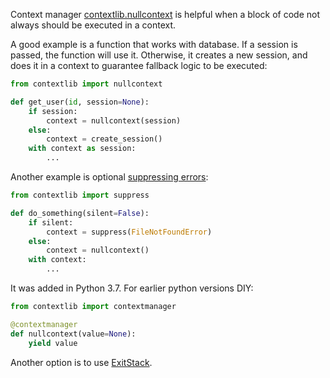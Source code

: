 Context manager [contextlib.nullcontext](https://docs.python.org/3/library/contextlib.html#contextlib.nullcontext) is helpful when a block of code not always should be executed in a context.

A good example is a function that works with database. If a session is passed, the function will use it. Otherwise, it creates a new session, and does it in a context to guarantee fallback logic to be executed:

```python
from contextlib import nullcontext

def get_user(id, session=None):
    if session:
        context = nullcontext(session)
    else:
        context = create_session()
    with context as session:
        ...
```

Another example is optional [suppressing errors](https://t.me/pythonetc/53):

```python
from contextlib import suppress

def do_something(silent=False):
    if silent:
        context = suppress(FileNotFoundError)
    else:
        context = nullcontext()
    with context:
        ...
```

It was added in Python 3.7. For earlier python versions DIY:

```python
from contextlib import contextmanager

@contextmanager
def nullcontext(value=None):
    yield value
```

Another option is to use [ExitStack](https://t.me/pythonetc/415).
